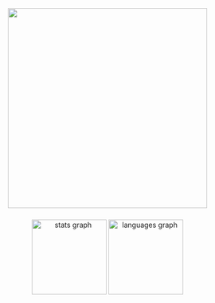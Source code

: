 

<div align="center">
 <img src="https://risein-prod.s3-eu-central-1.amazonaws.com/bootcamps/boost-your-app-bootcamp/tasks/vviJvfAjFGBWmsSEj/Yrd8cyR-giphy.gif" width="400"><br>
</div>

###

<div align="center">
  <img src="https://github-readme-stats.vercel.app/api?username=vuralkayracetintas&hide_title=false&hide_rank=false&show_icons=true&include_all_commits=true&count_private=true&disable_animations=false&theme=dracula&locale=en&hide_border=false&order=1" height="150" alt="stats graph"  />
  <img src="https://github-readme-stats.vercel.app/api/top-langs?username=vuralkayracetintas&locale=en&hide_title=false&layout=compact&card_width=320&langs_count=5&theme=dracula&hide_border=false&order=2" height="150" alt="languages graph"  />
</div>

###
